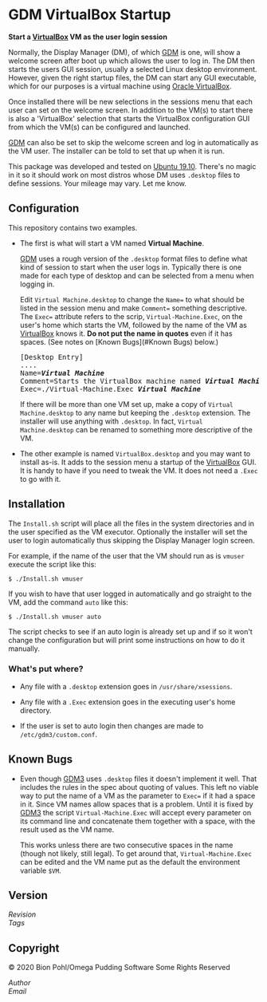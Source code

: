 # GDM VirtualBox Startup

**Start a [VirtualBox](http://www.virtualbox.org/) VM as the user login session**

Normally, the Display Manager (DM), of which [GDM](http://wiki.gnome.org/Projects/GDM) is one, will show a welcome screen after boot up which allows the user to log in.  The DM then starts the users GUI session, usually a selected Linux desktop environment.  However, given the right startup files, the DM can start any GUI executable, which for our purposes is a virtual machine using [Oracle VirtualBox](http://www.virtualbox.org/).

Once installed there will be new selections in the sessions menu that each user can set on the welcome screen.  In addition to the VM(s) to start there is also a 'VirtualBox' selection that starts the VirtualBox configuration GUI from which the VM(s) can be configured and launched.

[GDM](http://wiki.gnome.org/Projects/GDM) can also be set to skip the welcome screen and log in automatically as the VM user.  The installer can be told to set that up when it is run.

This package was developed and tested on [Ubuntu 19.10](http://releases.ubuntu.com/19.10/).  There's no magic in it so it should work on most distros whose DM uses `.desktop` files to define sessions.  Your mileage may vary.  Let me know.

## Configuration

This repository contains two examples.

* The first is what will start a VM named **Virtual Machine**.

  [GDM](http://wiki.gnome.org/Projects/GDM) uses a rough version of the `.desktop` format files to define what kind of session to start when the user logs in.  Typically there is one made for each type of desktop and can be selected from a menu when logging in.
  
  Edit `Virtual Machine.desktop` to change the `Name=` to what should be listed in the session menu and make `Comment=` something descriptive.  The `Exec=` attribute refers to the scrip, `Virtual-Machine.Exec`, on the user's home which starts the VM, followed by the name of the VM as [VirtualBox](http://www.virtualbox.org/) knows it.  **Do not put the name in quotes** even if it has spaces.  (See notes on [Known Bugs](#Known Bugs) below.)

  <pre>
  [Desktop Entry]
  ....
  Name=<i><b>Virtual Machine</b></i>
  Comment=Starts the VirtualBox machine named <i><b>Virtual Machine</b></i>
  Exec=./Virtual-Machine.Exec <i><b>Virtual Machine</b></i>
  </pre>

  If there will be more than one VM set up, make a copy of `Virtual Machine.desktop` to any name but keeping the `.desktop` extension.  The installer will use anything with `.desktop`.  In fact, `Virtual Machine.desktop` can be renamed to something more descriptive of the VM.

* The other example is named `VirtualBox.desktop` and you may want to install as-is.  It adds to the session menu a startup of the [VirtualBox](http://www.virtualbox.org/) GUI.  It is handy to have if you need to tweak the VM.  It does not need a `.Exec` to go with it.

## Installation

The `Install.sh` script will place all the files in the system directories and in the user specified as the VM executor.  Optionally the installer will set the user to login automatically thus skipping the Display Manager login screen. 

For example, if the name of the user that the VM should run as is `vmuser` execute the script like this:

    $ ./Install.sh vmuser

If you wish to have that user logged in automatically and go straight to the VM, add the command `auto` like this:

    $ ./Install.sh vmuser auto

The script checks to see if an auto login is already set up and if so it won't change the configuration but will print some instructions on how to do it manually.

### What's put where?

* Any file with a `.desktop` extension goes in `/usr/share/xsessions`.

* Any file with a `.Exec` extension goes in the executing user's home directory.

* If the user is set to auto login then changes are made to `/etc/gdm3/custom.conf`.

## <a id="Known Bugs"></a>Known Bugs

* Even though [GDM3](http://wiki.gnome.org/Projects/GDM) uses `.desktop` files it doesn't implement it well.  That includes the rules in the spec about quoting of values.  This left no viable way to put the name of a VM as the parameter to `Exec=` if it had a space in it.  Since VM names allow spaces that is a problem.  Until it is fixed by [GDM3](http://wiki.gnome.org/Projects/GDM) the script `Virtual-Machine.Exec` will accept every parameter on its command line and concatenate them together with a space, with the result used as the VM name.

  This works unless there are two consecutive spaces in the name (though not likely, still legal).  To get around that, `Virtual-Machine.Exec` can be edited and the VM name put as the default the environment variable `$VM`.
  
## Version

<!-- $Id$ -->

$Revision$<br>$Tags$

## Copyright

&copy; 2020 Bion Pohl/Omega Pudding Software Some Rights Reserved

$Author$<br>$Email$
